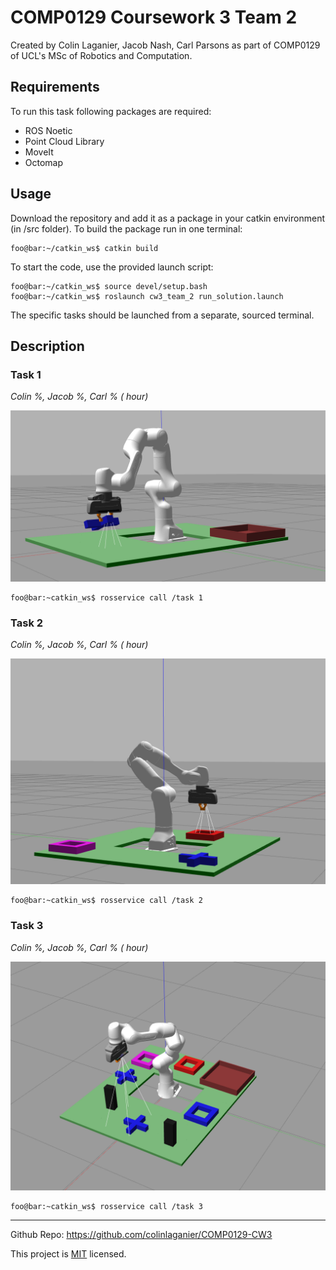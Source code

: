# COMP0129 Coursework 3 Team 2 

Created by Colin Laganier, Jacob Nash, Carl Parsons as part of COMP0129 of UCL's MSc of Robotics and Computation.

## Requirements

To run this task following packages are required: 
- ROS Noetic
- Point Cloud Library
- MoveIt
- Octomap

## Usage

Download the repository and add it as a package in your catkin environment (in /src folder). To build the package run in one terminal: 
```console
foo@bar:~/catkin_ws$ catkin build
```

To start the code, use the provided launch script:
```console
foo@bar:~/catkin_ws$ source devel/setup.bash
foo@bar:~/catkin_ws$ roslaunch cw3_team_2 run_solution.launch
```

The specific tasks should be launched from a separate, sourced terminal. 

## Description 


### Task 1
*Colin %, Jacob %, Carl % ( hour)*

![Task_1](figures/task_1.png)



```console
foo@bar:~catkin_ws$ rosservice call /task 1
```
### Task 2
*Colin %, Jacob %, Carl % ( hour)*

![Task_2](figures/task_2.png)



```console
foo@bar:~catkin_ws$ rosservice call /task 2
```

### Task 3
*Colin %, Jacob %, Carl % ( hour)*

![Task_3](figures/task_3.png)


```console
foo@bar:~catkin_ws$ rosservice call /task 3
```

---
Github Repo: https://github.com/colinlaganier/COMP0129-CW3

This project is [MIT](LICENSE) licensed.

